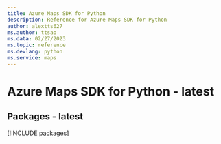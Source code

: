 ```yaml
---
title: Azure Maps SDK for Python
description: Reference for Azure Maps SDK for Python
author: alextts627
ms.author: ttsao
ms.data: 02/27/2023
ms.topic: reference
ms.devlang: python
ms.service: maps
---
```

# Azure Maps SDK for Python - latest
## Packages - latest
[!INCLUDE [packages](maps-index.md)]